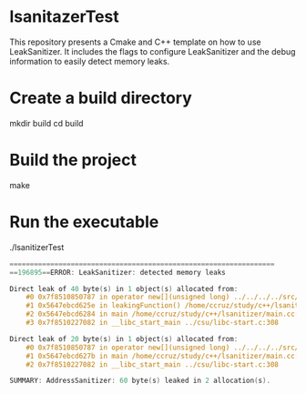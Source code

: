 # lsanitazerTest
This repository presents a Cmake and C++ template on how to use LeakSanitizer. It includes the flags to configure LeakSanitizer and the debug information to easily detect memory leaks.

# Create a build directory
mkdir build
cd build

# Build the project
make

# Run the executable
./lsanitizerTest

```c
=================================================================
==196895==ERROR: LeakSanitizer: detected memory leaks

Direct leak of 40 byte(s) in 1 object(s) allocated from:
    #0 0x7f8510850787 in operator new[](unsigned long) ../../../../src/libsanitizer/asan/asan_new_delete.cc:107
    #1 0x5647ebcd625e in leakingFunction() /home/ccruz/study/c++/lsanitizer/main.cc:6
    #2 0x5647ebcd6284 in main /home/ccruz/study/c++/lsanitizer/main.cc:16
    #3 0x7f8510227082 in __libc_start_main ../csu/libc-start.c:308

Direct leak of 20 byte(s) in 1 object(s) allocated from:
    #0 0x7f8510850787 in operator new[](unsigned long) ../../../../src/libsanitizer/asan/asan_new_delete.cc:107
    #1 0x5647ebcd627b in main /home/ccruz/study/c++/lsanitizer/main.cc:13
    #2 0x7f8510227082 in __libc_start_main ../csu/libc-start.c:308

SUMMARY: AddressSanitizer: 60 byte(s) leaked in 2 allocation(s).

```

